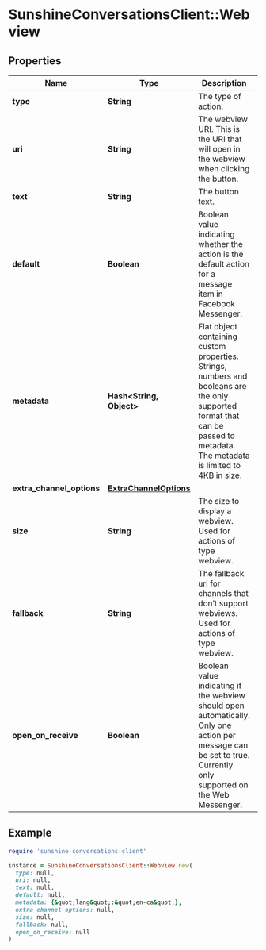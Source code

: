 # SunshineConversationsClient::Webview

## Properties

| Name | Type | Description | Notes |
| ---- | ---- | ----------- | ----- |
| **type** | **String** | The type of action. |  |
| **uri** | **String** | The webview URI. This is the URI that will open in the webview when clicking the button. |  |
| **text** | **String** | The button text. |  |
| **default** | **Boolean** | Boolean value indicating whether the action is the default action for a message item in Facebook Messenger. | [optional] |
| **metadata** | **Hash&lt;String, Object&gt;** | Flat object containing custom properties. Strings, numbers and booleans  are the only supported format that can be passed to metadata. The metadata is limited to 4KB in size.  | [optional] |
| **extra_channel_options** | [**ExtraChannelOptions**](ExtraChannelOptions.md) |  | [optional] |
| **size** | **String** | The size to display a webview. Used for actions of type webview. | [optional] |
| **fallback** | **String** | The fallback uri for channels that don’t support webviews. Used for actions of type webview. |  |
| **open_on_receive** | **Boolean** | Boolean value indicating if the webview should open automatically. Only one action per message can be set to true. Currently only supported on the Web Messenger. | [optional] |

## Example

```ruby
require 'sunshine-conversations-client'

instance = SunshineConversationsClient::Webview.new(
  type: null,
  uri: null,
  text: null,
  default: null,
  metadata: {&quot;lang&quot;:&quot;en-ca&quot;},
  extra_channel_options: null,
  size: null,
  fallback: null,
  open_on_receive: null
)
```

